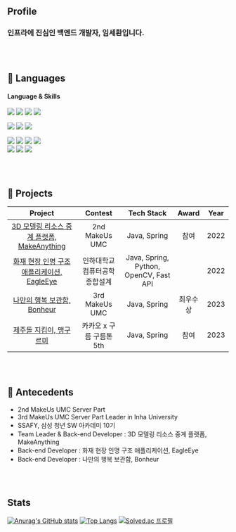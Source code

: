 ## Profile
### 인프라에 진심인 백엔드 개발자, 임세환입니다.
<br><br>
## :snail: Languages

<h4>Language & Skills</h4>
<p>
  <img src="https://img.shields.io/badge/C++-00599C?style=for-the-badge&logo=c%2B%2B&logoColor=white"> 
  <img src="https://img.shields.io/badge/Python-3776AB?style=for-the-badge&logo=Python&logoColor=white">
  <img src="https://img.shields.io/badge/JAVA-FF7800?style=for-the-badge&logo=&logoColor=white">
  <img src="https://img.shields.io/badge/Dart-0175C2?style=for-the-badge&logo=dart&logoColor=white">
</p>

<p>
  <img src="https://img.shields.io/badge/Spring boot-6DB33F?style=for-the-badge&logo=Spring%20Boot&logoColor=white">
  <img src="https://img.shields.io/badge/fast api-009688?style=for-the-badge&logo=FastAPI%20Boot&logoColor=white">
  <img src="https://img.shields.io/badge/MySQL-4479A1?style=for-the-badge&logo=MySQL&logoColor=white">
</p>
<p>
  <img src="https://img.shields.io/badge/Amazon EC2-FF9900?style=for-the-badge&logo=Amazon%20EC2&logoColor=white">
  <img src="https://img.shields.io/badge/Amazon RDS-527FFF?style=for-the-badge&logo=Amazon%20RDS&logoColor=white">
  <img src="https://img.shields.io/badge/Amazon S3-569A31?style=for-the-badge&logo=Amazon%20S3&logoColor=white">
  <img src="https://img.shields.io/badge/Amazon EKS-FF9900?style=for-the-badge&logo=Amazon%20eks&logoColor=white">

  <br>
  <img src="https://img.shields.io/badge/Github Actions-2088FF?style=for-the-badge&logo=Github%20Actions&logoColor=white">
  <img src="https://img.shields.io/badge/Docker-2496ED?style=for-the-badge&logo=Docker&logoColor=white">
  <img src="https://img.shields.io/badge/Kubernetes-326CE5?style=for-the-badge&logo=Kubernetes&logoColor=white">
</p>
<br>
<br>

## 🌱 Projects

|                                              Project                                              |               Contest                |       Tech Stack       | Award | Year |
| :-----------------------------------------------------------------------------------------------: | :----------------------------------: | :--------------------: | :---: | :--: |
| [3D 모델링 리소스 중계 플랫폼, MakeAnything](https://github.com/MakeAnythingTeam/MakeAnything-Back-end) | 2nd MakeUs UMC |       Java, Spring        | 참여  | 2022 |
|       [화재 현장 인명 구조 애플리케이션, EagleEye](https://github.com/Torres-09/EagleEyeDataServer)       |    인하대학교 컴퓨터공학 종합설계    |      Java, Spring, Python, OpenCV, Fast API  |    | 2022 |
|  [나만의 행복 보관함, Bonheur](https://github.com/umc-bonheur/bonheur-server)  |           3rd MakeUs UMC           |       Java, Spring       | 최우수상  | 2023 |
|             [제주돌 지킴이, 맹구르미](https://github.com/9oormthon-5th-mang9rme/mang9rme_server)              |     카카오 x 구름 구름톤 5th      |          Java, Spring          | 참여  | 2023 |

<br><br>

## 🌱 Antecedents

- 2nd MakeUs UMC Server Part
- 3rd MakeUs UMC Server Part Leader in Inha University
- SSAFY, 삼성 청년 SW 아카데미 10기
- Team Leader & Back-end Developer : 3D 모델링 리소스 중계 플랫폼, MakeAnything
- Back-end Developer : 화재 현장 인명 구조 애플리케이션, EagleEye
- Back-end Developer : 나만의 행복 보관함, Bonheur

<br><br>

## Stats

<!-- github stats -->

[![Anurag's GitHub stats](https://github-readme-stats.vercel.app/api?username=Torres-09&count_private=true&show_icons=true&theme=great-gatsby)](https://github.com/anuraghazra/github-readme-stats)
[![Top Langs](https://github-readme-stats.vercel.app/api/top-langs/?username=Torres-09&layout=compact&langs_count=5&theme=dark&hide=c%23)](https://github.com/anuraghazra/github-readme-stats)
[![Solved.ac
프로필](http://mazassumnida.wtf/api/v2/generate_badge?boj=dla280)](https://solved.ac/dla280)
<br>
<br>
